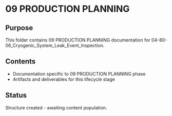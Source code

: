 # 09 PRODUCTION PLANNING

## Purpose
This folder contains 09 PRODUCTION PLANNING documentation for 04-80-06_Cryogenic_System_Leak_Event_Inspection.

## Contents
- Documentation specific to 09 PRODUCTION PLANNING phase
- Artifacts and deliverables for this lifecycle stage

## Status
Structure created - awaiting content population.
